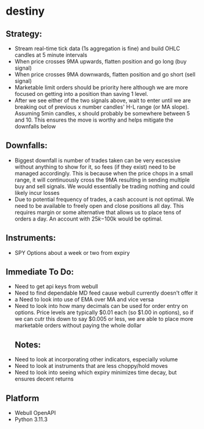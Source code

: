 # destiny

## Strategy:
* Stream real-time tick data (1s aggregation is fine) and build OHLC candles at 5 minute intervals
* When price crosses 9MA upwards, flatten position and go long (buy signal)
* When price crosses 9MA downwards, flatten position and go short (sell signal)
* Marketable limit orders should be priority here although we are more focused on getting into a position than saving 1 level.
* After we see either of the two signals above, wait to enter until we are breaking out of previous x number candles' H-L range (or MA slope). Assuming 5min candles, x should probably be somewhere between 5 and 10. This ensures the move is worthy and helps mitigate the downfalls below
## Downfalls:
* Biggest downfall is number of trades taken can be very excessive without anything to show for it, so fees (if they exist) need to be managed accordingly. This is because when the price chops in a small range, it will continuously cross the 9MA resulting in sending multiple buy and sell signals. We would essentially be trading nothing and could likely incur losses
* Due to potential frequency of trades, a cash account is not optimal. We need to be available to freely open and close positions all day. This requires margin or some alternative that allows us to place tens of orders a day. An account with $25k-$100k would be optimal.
## Instruments:
* SPY Options about a week or two from expiry
## Immediate To Do:
* Need to get api keys from webull
* Need to find dependable MD feed cause webull currently doesn't offer it
* a Need to look into use of EMA over MA and vice versa
* Need to look into how many decimals can be used for order entry on options. Price levels are typically $0.01 each (so $1.00 in options), so if we can cutr this down to say $0.005 or less, we are able to place more marketable orders without paying the whole dollar
  ## Notes:
* Need to look at incorporating other indicators, especially volume
* Need to look at instruments that are less choppy/hold moves
* Need to look into seeing which expiry minimizes time decay, but ensures decent returns
## Platform
* Webull OpenAPI
* Python 3.11.3

